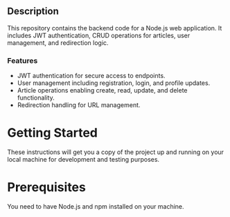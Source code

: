 ## Description
This repository contains the backend code for a Node.js web application. It includes JWT authentication, CRUD operations for articles, user management, and redirection logic.

### Features
- JWT authentication for secure access to endpoints.
- User management including registration, login, and profile updates.
- Article operations enabling create, read, update, and delete functionality.
- Redirection handling for URL management.

# Getting Started
These instructions will get you a copy of the project up and running on your local machine for development and testing purposes.

# Prerequisites
You need to have Node.js and npm installed on your machine.
